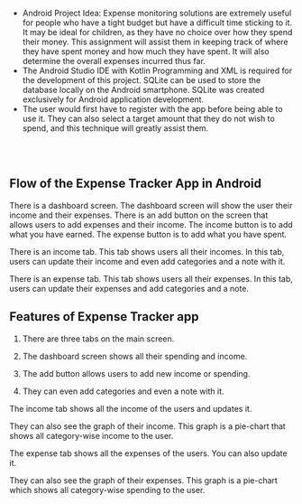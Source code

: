 - Android Project Idea: Expense monitoring solutions are extremely useful for people who have a tight budget but have a difficult time sticking to it. It may be ideal for children, as they have no choice over how they spend their money. This assignment will assist them in keeping track of where they have spent money and how much they have spent. It will also determine the overall expenses incurred thus far.
- The Android Studio IDE with Kotlin Programming and XML is required for the development of this project. SQLite can be used to store the database locally on the Android smartphone. SQLite was created exclusively for Android application development.
- The user would first have to register with the app before being able to use it. They can also select a target amount that they do not wish to spend, and this technique will greatly assist them.

<br>
<br>

## Flow of the Expense Tracker App in Android
There is a dashboard screen. The dashboard screen will show the user their income and their expenses. There is an add button on the screen that allows users to add expenses and their income. The income button is to add what you have earned. The expense button is to add what you have spent.

There is an income tab. This tab shows users all their incomes. In this tab, users can update their income and even add categories and a note with it.

There is an expense tab. This tab shows users all their expenses. In this tab, users can update their expenses and add categories and a note.

## Features of Expense Tracker app
1. There are three tabs on the main screen.

2. The dashboard screen shows all their spending and income.

3. The add button allows users to add new income or spending.

4. They can even add categories and even a note with it.

The income tab shows all the income of the users and updates it.

They can also see the graph of their income. This graph is a pie-chart that shows all category-wise income to the user.

The expense tab shows all the expenses of the users. You can also update it.

They can also see the graph of their expenses. This graph is a pie-chart which shows all category-wise spending to the user.
